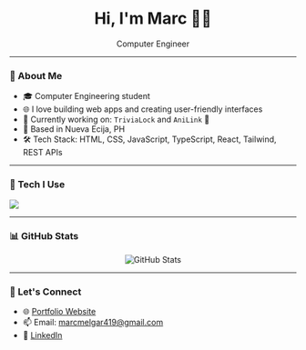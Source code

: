 <h1 align="center">Hi, I'm Marc 👨‍💻</h1>
<p align="center">
  Computer Engineer
</p>

---

### 🚀 About Me
- 🎓 Computer Engineering student
- 🌐 I love building web apps and creating user-friendly interfaces
- 🧠 Currently working on: `TriviaLock` and `AniLink` 🌾
- 📍 Based in Nueva Ecija, PH
- 🛠 Tech Stack: HTML, CSS, JavaScript, TypeScript, React, Tailwind, REST APIs

---

### 🧰 Tech I Use
<p>
  <img src="https://skillicons.dev/icons?i=html,css,js,ts,react,vite,nodejs,tailwind,figma,git" />
</p>

---

### 📊 GitHub Stats
<p align="center">
  <img src="https://github-readme-stats.vercel.app/api?username=marckie419&show_icons=true&theme=radical" alt="GitHub Stats" />
</p>

---

### 🔗 Let's Connect
- 🌐 [Portfolio Website](https://marc-portfoliooo.netlify.app/)
- 📫 Email: marcmelgar419@gmail.com
- 💼 [LinkedIn](https://www.linkedin.com/in/marc-melgar-88653b310)
